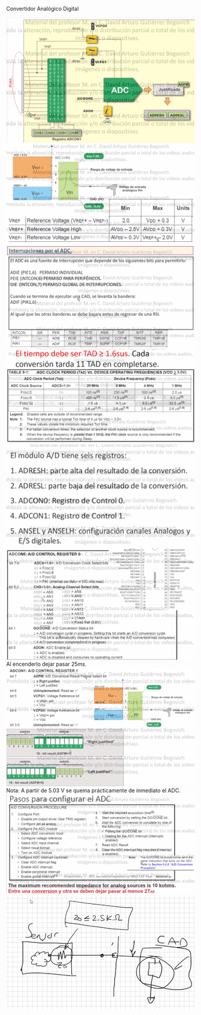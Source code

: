 Convertidor Analógico Digital

![1b38ca36230b870437ac71994a768f31.png](../../../../img/c1b6bea05a88444bad2f522907988767.png)
![ac38d858b30fe9edce5a23e55cf62249.png](../../../../img/dcc01e4897d74e2e9dc97ce1fc74a394.png)
![ddc7912514f341ba6a1f57e34a6049ad.png](../../../../img/66183cba473b4960a4f86b9db015bceb.png)
![5418417393b908bed59c3667de8703b3.png](../../../../img/fd49af860ff1466cb341b3e3c2eb023a.png)
![44154a4b3bc0fc49827c7cd8b05e8a9d.png](../../../../img/61f75569f1eb470c8835ac56b804bf09.png)
![15e55ef66c3f9a64f03a1f577491f40a.png](../../../../img/f6899f7cd3054d549687d98852928bef.png)
Al encenderlo dejar pasar $25ms$.
![ba85edcf53eeab0254c12fa1c396551b.png](../../../../img/5736ff1c4eeb4186bd86bfd49d56fe80.png)
Nota: A partir de 5.03 V se quema prácticamente de inmediato el ADC.
![3f8543af14d6b2ac2a382b0c64e519a2.png](../../../../img/8b7d4176f9b748909b2d89e28888a8f6.png)
![42c5f8509ecace5cfc1c3c14008f10c9.png](../../../../img/e618067fcfef4d88a99011b30ee09f32.png)